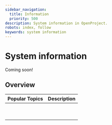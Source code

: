 ```yaml
---
sidebar_navigation:
  title: Information
  priority: 500
description: System information in OpenProject.
robots: index, follow
keywords: system information
---
```

# System information

Coming soon!

## Overview

| Popular Topics | Description |
| -------------- | :---------- |
|                |             |
|                |             |
|                |             |
|                |             |
|                |             |
|                |             |
|                |             |
|                |             |
|                |             |

